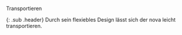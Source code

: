 Transportieren

{: .sub .header}
Durch sein flexiebles Design lässt sich der nova leicht transportieren.
